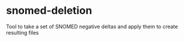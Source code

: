 # snomed-deletion
Tool to take a set of SNOMED negative deltas and apply them to create resulting files
